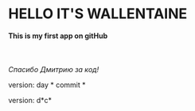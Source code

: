 <h1>HELLO IT'S WALLENTAINE</h1>
<b>This is my first app on gitHub</b>
<br/>
<br/>
<br/>
<br/>
<i>Спасибо Дмитрию за код!</i>

<p>version: day * commit *</p>
<p>version: d*c*</p>